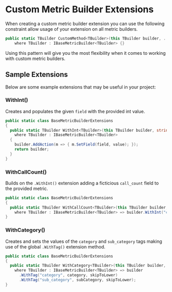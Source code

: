 # Custom Metric Builder Extensions
When creating a custom metric builder extension you can use the following constraint allow usage of your extension on all metric builders.

```cs
public static TBuilder CustomMethod<TBuilder>(this TBuilder builder, ...)
    where TBuilder : IBaseMetricBuilder<TBuilder> {}
```

Using this pattern will give you the most flexibility when it comes to working with custom metric builders.

## Sample Extensions
Below are some example extensions that may be useful in your project:

### WithInt()
Creates and populates the given `field` with the provided int value.

```cs
public static class BaseMetricBuilderExtensions
{
  public static TBuilder WithInt<TBuilder>(this TBuilder builder, string field, int value)
    where TBuilder : IBaseMetricBuilder<TBuilder>
  {
    builder.AddAction(m => { m.SetField(field, value); });
    return builder;
  }
}
```

### WithCallCount()
Builds on the `.WithInt()` extension adding a ficticious `call_count` field to the provided metric.

```cs
public static class BaseMetricBuilderExtensions
{
  public static TBuilder WithCallCount<TBuilder>(this TBuilder builder, int callCount = 1)
    where TBuilder : IBaseMetricBuilder<TBuilder> => builder.WithInt("call_count", callCount);
}
```

### WithCategory()
Creates and sets the values of the `category` and `sub_category` tags making use of the global `.WithTag()` extension method.

```cs
public static class BaseMetricBuilderExtensions
{
  public static TBuilder WithCategory<TBuilder>(this TBuilder builder, string category, string subCategory, bool skipToLower = false)
    where TBuilder : IBaseMetricBuilder<TBuilder> => builder
      .WithTag("category", category, skipToLower)
      .WithTag("sub_category", subCategory, skipToLower);
}
```
